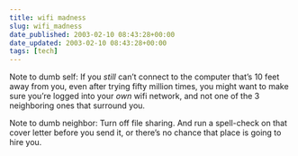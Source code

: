 ```yaml
---
title: wifi madness
slug: wifi_madness
date_published: 2003-02-10 08:43:28+00:00
date_updated: 2003-02-10 08:43:28+00:00
tags: [tech]
---
```

Note to dumb self: If you *still* can’t connect to the computer that’s 10 feet away from you, even after trying fifty million times, you might want to make sure you’re logged into your *own* wifi network, and not one of the 3 neighboring ones that surround you.

Note to dumb neighbor: Turn off file sharing. And run a spell-check on that cover letter before you send it, or there’s no chance that place is going to hire you.

